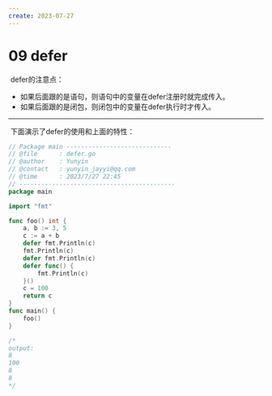 ```yaml
---
create: 2023-07-27
---
```

# 09 defer

​	defer的注意点：

* 如果后面跟的是语句，则语句中的变量在defer注册时就完成传入。
* 如果后面跟的是闭包，则闭包中的变量在defer执行时才传入。

---

​	下面演示了defer的使用和上面的特性：

```go
// Package main -----------------------------
// @file      : defer.go
// @author    : Yunyin
// @contact   : yunyin_jayyi@qq.com
// @time      : 2023/7/27 22:45
// -------------------------------------------
package main

import "fmt"

func foo() int {
	a, b := 3, 5
	c := a + b
	defer fmt.Println(c)
	fmt.Println(c)
	defer fmt.Println(c)
	defer func() {
		fmt.Println(c)
	}()
	c = 100
	return c
}
func main() {
	foo()
}

/*
output:
8
100
8
8
*/
```

